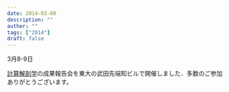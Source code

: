 ```yaml
---
date: 2014-03-08
description: ""
auther: ""
tags: ["2014"]
draft: false
---
```

3月8-9日

[計算解剖学](http://www.mext.go.jp/a_menu/shinkou/hojyo/chukan-jigohyouka/1316673.htm)の成果報告会を東大の武田先端知ビルで開催しました．多数のご参加ありがとうございます。
<!--more-->
